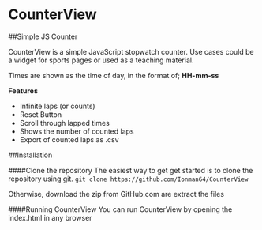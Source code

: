# CounterView

##Simple JS Counter

CounterView is a simple JavaScript stopwatch counter. Use cases could be a widget for sports pages
or used as a teaching material.

Times are shown as the time of day, in the format of; **HH-mm-ss**

**Features**
* Infinite laps (or counts)
* Reset Button
* Scroll through lapped times
* Shows the number of counted laps
* Export of counted laps as .csv

##Installation

####Clone the repository
The easiest way to get get started is to clone the repository using git.
`git clone https://github.com/Ionman64/CounterView`

Otherwise, download the zip from GitHub.com are extract the files

####Running CounterView
You can run CounterView by opening the index.html in any browser






